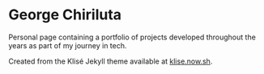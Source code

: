 # George Chiriluta

Personal page containing a portfolio of projects developed throughout the years as part of my journey in tech.

Created from the Klisé Jekyll theme available at <a href="https://klise.now.sh" target="_blank" rel="noopener">klise.now.sh</a>.